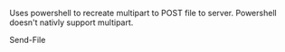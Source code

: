 Uses powershell to recreate multipart to POST file to server. 
Powershell doesn't nativly support multipart.

Send-File <file path> <destination URL>

